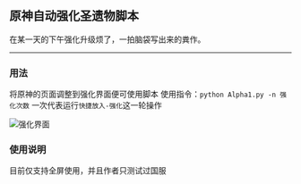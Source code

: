 ## 原神自动强化圣遗物脚本
在某一天的下午强化升级烦了，一拍脑袋写出来的粪作。
***
### 用法
将原神的页面调整到强化界面便可使用脚本
使用指令：``python Alpha1.py -n 强化次数``
一次代表运行``快捷放入-强化``这一轮操作

![强化界面](https://hiroshi-typota.oss-cn-chengdu.aliyuncs.com/img/%E5%BC%BA%E5%8C%96%E7%95%8C%E9%9D%A2.png)

### 使用说明

目前仅支持全屏使用，并且作者只测试过国服